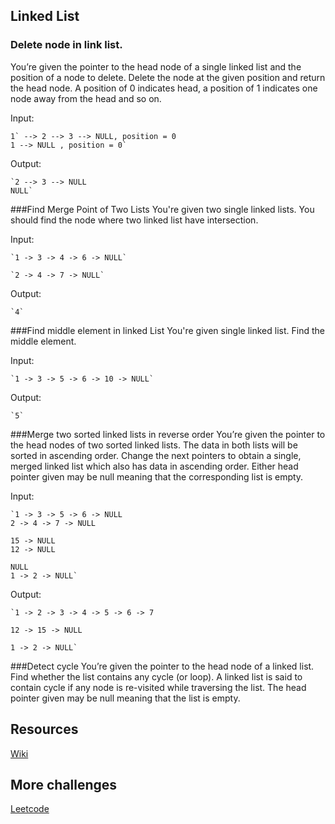 
##  Linked List
### Delete node in link list.

You’re given the pointer to the head node of a single linked list and the position of a node to delete.
Delete the node at the given position and return the head node. A position of 0 indicates head,
a position of 1 indicates one node away from the head and so on.

  Input:

    1` --> 2 --> 3 --> NULL, position = 0
    1 --> NULL , position = 0`

  Output:

    `2 --> 3 --> NULL
    NULL`

###Find Merge Point of Two Lists
You're given two single linked lists. You should find the node where two linked list have intersection.

  Input:

    `1 -> 3 -> 4 -> 6 -> NULL`

    `2 -> 4 -> 7 -> NULL`

  Output:

    `4`

###Find middle element in linked List
You're given single linked list. Find the middle element.

  Input:

    `1 -> 3 -> 5 -> 6 -> 10 -> NULL`

  Output:

    `5`

###Merge two sorted linked lists in reverse order
You’re given the pointer to the head nodes of two sorted linked lists. The data in both lists will be sorted in ascending order. Change the next pointers to obtain a single, merged linked list which also has data in ascending order. Either head pointer given may be null meaning that the corresponding list is empty.

  Input:

    `1 -> 3 -> 5 -> 6 -> NULL
    2 -> 4 -> 7 -> NULL

    15 -> NULL
    12 -> NULL

    NULL
    1 -> 2 -> NULL`

  Output:

    `1 -> 2 -> 3 -> 4 -> 5 -> 6 -> 7

    12 -> 15 -> NULL

    1 -> 2 -> NULL`

###Detect cycle
You’re given the pointer to the head node of a linked list. Find whether the list contains any cycle (or loop). A linked list is said to contain cycle if any node is re-visited while traversing the list. The head pointer given may be null meaning that the list is empty.

## Resources

[Wiki](https://en.wikipedia.org/wiki/Linked_list)

## More challenges

[Leetcode](https://leetcode.com/tag/linked-list/)
